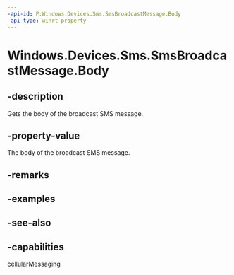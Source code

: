```yaml
---
-api-id: P:Windows.Devices.Sms.SmsBroadcastMessage.Body
-api-type: winrt property
---
```


<!-- Property syntax
public string Body { get; }
-->

# Windows.Devices.Sms.SmsBroadcastMessage.Body

## -description
Gets the body of the broadcast SMS message.

## -property-value
The body of the broadcast SMS message.

## -remarks

## -examples

## -see-also


## -capabilities
cellularMessaging
